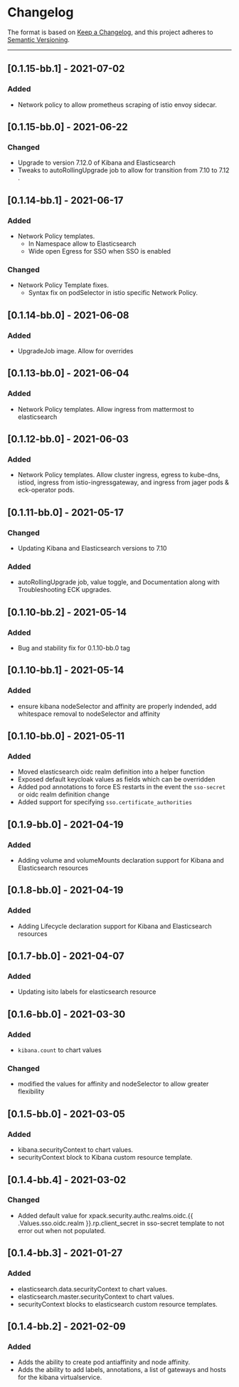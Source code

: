 # Changelog

The format is based on [Keep a Changelog](https://keepachangelog.com/en/1.0.0/), and this project adheres to [Semantic Versioning](https://semver.org/spec/v2.0.0.html).

---

## [0.1.15-bb.1] - 2021-07-02
### Added
- Network policy to allow prometheus scraping of istio envoy sidecar.

## [0.1.15-bb.0] - 2021-06-22
### Changed
- Upgrade to version 7.12.0 of Kibana and Elasticsearch
- Tweaks to autoRollingUpgrade job to allow for transition from 7.10 to 7.12 .

## [0.1.14-bb.1] - 2021-06-17
### Added
- Network Policy templates.
  - In Namespace allow to Elasticsearch
  - Wide open Egress for SSO when SSO is enabled
### Changed
- Network Policy Template fixes.
  - Syntax fix on podSelector in istio specific Network Policy.

## [0.1.14-bb.0] - 2021-06-08
### Added
- UpgradeJob image. Allow for overrides

## [0.1.13-bb.0] - 2021-06-04
### Added
- Network Policy templates. Allow ingress from mattermost to elasticsearch

## [0.1.12-bb.0] - 2021-06-03
### Added
- Network Policy templates. Allow cluster ingress, egress to kube-dns, istiod, ingress from istio-ingressgateway, and ingress from jager pods & eck-operator pods.

## [0.1.11-bb.0] - 2021-05-17
### Changed
- Updating Kibana and Elasticsearch versions to 7.10
### Added
- autoRollingUpgrade job, value toggle, and Documentation along with Troubleshooting ECK upgrades.

## [0.1.10-bb.2] - 2021-05-14
### Added
- Bug and stability fix for 0.1.10-bb.0 tag

## [0.1.10-bb.1] - 2021-05-14
### Added
- ensure kibana nodeSelector and affinity are properly indended, add whitespace removal to nodeSelector and affinity

## [0.1.10-bb.0] - 2021-05-11
### Added
- Moved elasticsearch oidc realm definition into a helper function
- Exposed default keycloak values as fields which can be overridden
- Added pod annotations to force ES restarts in the event the `sso-secret` or oidc realm definition change
- Added support for specifying `sso.certificate_authorities`

## [0.1.9-bb.0] - 2021-04-19
### Added
- Adding volume and volumeMounts declaration support for Kibana and Elasticsearch resources

## [0.1.8-bb.0] - 2021-04-19
### Added
- Adding Lifecycle declaration support for Kibana and Elasticsearch resources

## [0.1.7-bb.0] - 2021-04-07
### Added
- Updating isito labels for elasticsearch resource

## [0.1.6-bb.0] - 2021-03-30
### Added
- `kibana.count` to chart values
### Changed
- modified the values for affinity and nodeSelector to allow greater flexibility

## [0.1.5-bb.0] - 2021-03-05

### Added
- kibana.securityContext to chart values.
- securityContext block to Kibana custom resource template.

## [0.1.4-bb.4] - 2021-03-02

### Changed
- Added default value for xpack.security.authc.realms.oidc.{{ .Values.sso.oidc.realm }}.rp.client_secret in sso-secret template to not error out when not populated.

## [0.1.4-bb.3] - 2021-01-27

### Added
- elasticsearch.data.securityContext to chart values.
- elasticsearch.master.securityContext to chart values.
- securityContext blocks to elasticsearch custom resource templates.

## [0.1.4-bb.2] - 2021-02-09

### Added

- Adds the ability to create pod antiaffinity and node affinity.
- Adds the ability to add labels, annotations, a list of gateways and hosts for the kibana virtualservice.
